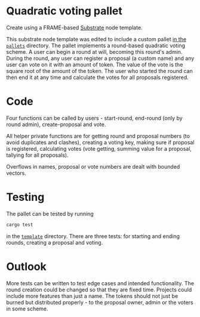 # Quadratic voting pallet

Create using a FRAME-based [Substrate](https://www.substrate.io/) node template.

This substrate node template was edited to include a custom pallet [in the `pallets`](./pallets/template/src/lib.rs) directory. The pallet implements a round-based quadratic voting scheme. A user can begin a round at will, becoming this round's admin. During the round, any user can register a proposal (a custom name) and any user can vote on it with an amount of token. The value of the vote is the square root of the amount of the token. The user who started the round can then end it at any time and calculate the votes for all proposals registered.

# Code
Four functions can be called by users - start-round, end-round (only by round admin), create-proposal and vote.

All helper private functions are for getting round and proposal numbers (to avoid duplicates and clashes), creating a voting key, making sure if proposal is registered, calculating votes (vote getting, summing value for a proposal, tallying for all proposals).

Overflows in names, proposal or vote numbers are dealt with bounded vectors. 

# Testing
The pallet can be tested by running
```sh
cargo test
```
in the [`template`](./pallets/template/) directory. There are three tests: for starting and ending rounds, creating a proposal and voting.


# Outlook
More tests can be written to test edge cases and intended functionality. The round creation could be changed so that they are fixed time. Projects could include more features than just a name. The tokens should not just be burned but distributed properly - to the proposal owner, admin or the voters in some scheme.  
